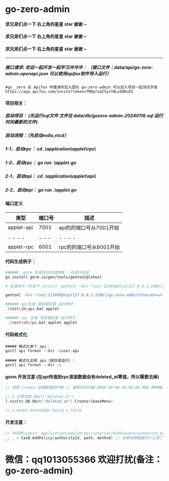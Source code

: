 # go-zero-admin 

####  求兄弟们点一下 右上角的星星 star 谢谢 ~
####  求兄弟们点一下 右上角的星星 star 谢谢 ~
####  求兄弟们点一下 右上角的星星 star 谢谢 ~

------



##### 接口请求: 欢迎一起开发一起学习冲冲冲： （接口文件：data/api/go-zero-admin.openapi.json   可以使用apifox软件导入运行）

```http
#go__zero 在 Apifox 中邀请你加入团队 go-zero-admin 可以加入项目一起测试开发
https://app.apifox.com/invite?token=TMOproaI5ycYALoINDuOI
```

#### 项目相关：

##### 启动项目： (先运行sql文件 文件在 data/db/gozero-admin-20240116.sql 运行时间最新的文件) 

##### 启动流程：（先启动redis,etcd）

##### 1-1、启动rpc： cd .\application\applet\rpc\

##### 1-2、启动rpc：  go run .\applet.go

##### 2-1、启动api： cd .\application\applet\api\

##### 2-2、启动api：  go run .\applet.go

#### 端口定义

| 类型          | 端口号    | 描述                    |
| ------------- | --------- | ----------------------- |
| applet-api    | 7001      | api的的端口号从7001开始 |
|               |           |                         |
| -   -   -   - | -   -   - | -   -   -   -           |
| applet-rpc    | 6001      | rpc的的端口号从6001开始 |

#### 代码生成例子：

```sh
######  gorm 生成对应的结构体： 先运行安装
go install gorm.io/gen/tools/gentool@latest

# 生成命令（只生产 struct）：gentool -dsn "root:123456@tcp(127.0.0.1:3306)/go-zero-admin?charset=utf8mb4&parseTime=True&loc=Local" -tables "sys_users" -onlyModel -outPath application\applet\rpc\internal\mod

gentool -dsn "root:123456@tcp(127.0.0.1:3306)/go-zero-admin?charset=utf8mb4&parseTime=True&loc=Local" -tables "sys_users" -onlyModel

###### api生成 项目根目录 运行例子： 
.\test\sh\api.bat applet

###### rpc 生成 项目根目录 运行例子： 
 .\test\sh\rpc.bat applet applet
```

#### 代码格式化

```shell
##### 格式化单个 api： 
goctl api format --dir .\user.api

##### 格式化全部 api（根目录运行）: 
goctl api format --dir .\
```

#### gorm 开发注意 (在api传值到rpc里面数据会有deleted_at零值，所以需要去掉)

```go
// 使用 Create 创建数据的时候 // 删除时间问题 0000-00-00 00:00:00.000 两种解决方法

// 1.注意添加.Omit("deleted_at")
l.svcCtx.DB.Omit("deleted_at").Create(&baseMenu)

// 2.model.DeletedAt.Valid = false


```

#### 开发注意： 

```go
// 中间件casbin: application/applet/api/internal/middleware/authority_middleware.go 
_, _ = CasB.AddPolicy(authorityId, path, method) // 如果权限数据不小心清了 把这个开启  然后api连续请求两次就会有权限  最后重新设置权限即可
```

# 微信：qq1013055366  欢迎打扰(备注：go-zero-admin)